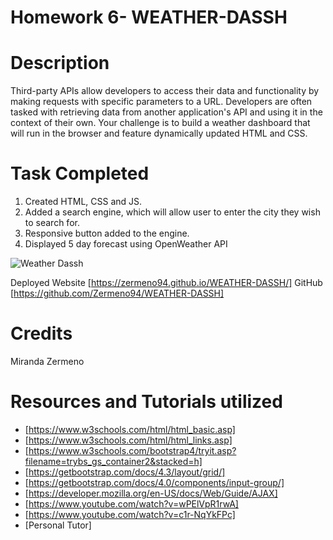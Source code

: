 # Homework 6- WEATHER-DASSH

# Description 

Third-party APIs allow developers to access their data and functionality by making requests with specific parameters to a URL. Developers are often tasked with retrieving data from another application's API and using it in the context of their own. Your challenge is to build a weather dashboard that will run in the browser and feature dynamically updated HTML and CSS.

# Task Completed

1. Created HTML, CSS and JS. 
2. Added a search engine, which will allow user to enter the city they wish to search for. 
3. Responsive button added to the engine. 
4. Displayed 5 day forecast using OpenWeather API

![Weather Dassh](https://user-images.githubusercontent.com/87839888/133872988-0dace084-ffbf-494e-916a-7463061220c5.png)


Deployed Website [https://zermeno94.github.io/WEATHER-DASSH/]
GitHub [https://github.com/Zermeno94/WEATHER-DASSH]

# Credits 
Miranda Zermeno

# Resources and Tutorials utilized 

* [https://www.w3schools.com/html/html_basic.asp]
* [https://www.w3schools.com/html/html_links.asp]
* [https://www.w3schools.com/bootstrap4/tryit.asp?filename=trybs_gs_container2&stacked=h]
* [https://getbootstrap.com/docs/4.3/layout/grid/]
* [https://getbootstrap.com/docs/4.0/components/input-group/]
* [https://developer.mozilla.org/en-US/docs/Web/Guide/AJAX]
* [https://www.youtube.com/watch?v=wPElVpR1rwA]
* [https://www.youtube.com/watch?v=c1r-NqYkFPc]
* [Personal Tutor]


